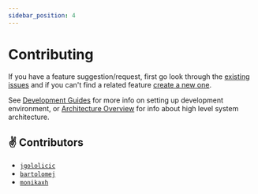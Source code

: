 ```yaml
---
sidebar_position: 4
---
```


# Contributing

If you have a feature suggestion/request, first go look through the [existing issues](https://github.com/onflowser/flowser/issues) and if you can't find a related feature [create a new one](https://github.com/onflowser/flowser/issues/new).

See [Development Guides](/docs/development.md) for more info on setting up development environment, or [Architecture Overview](/resources/architecture) for info about high level system architecture.

## ✌️ Contributors

- [`jgololicic`](http://github.com/jgololicic)
- [`bartolomej`](http://github.com/bartolomej)
- [`monikaxh`](http://github.com/monikaxh)
